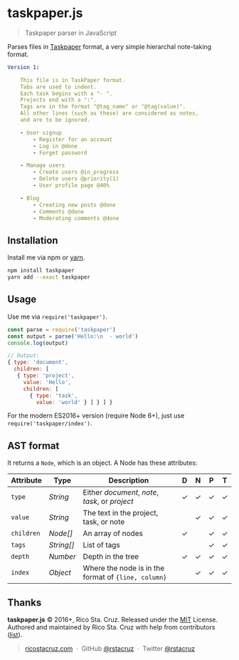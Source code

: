 # taskpaper.js

> Taskpaper parser in JavaScript

Parses files in [Taskpaper] format, a very simple hierarchal note-taking format.

[Taskpaper]: https://www.taskpaper.com/

```yaml
Version 1:

    This file is in TaskPaper format.
    Tabs are used to indent.
    Each task begins with a "- ".
    Projects end with a ":".
    Tags are in the format "@tag_name" or "@tag(value)".
    All other lines (such as these) are considered as notes,
    and are to be ignored.

    - User signup
        - Register for an account
        - Log in @done
        - Forget password

    - Manage users
        - Create users @in_progress
        - Delete users @priority(1)
        - User profile page @40%

    - Blog
        - Creating new posts @done
        - Comments @done
        - Moderating comments @done
```

## Installation

Install me via npm or [yarn](http://yarnpkg.com/).

```sh
npm install taskpaper
yarn add --exact taskpaper
```

## Usage

Use me via `require('taskpaper')`.

```js
const parse = require('taskpaper')
const output = parse('Hello:\n  - world')
console.log(output)
```

```js
// Output:
{ type: 'document',
  children: [
   { type: 'project',
     value: 'Hello',
     children: [
       { type: 'task',
         value: 'world' } ] } ] }
```

For the modern ES2016+ version (require Node 6+), just use `require('taskpaper/index')`.

## AST format

It returns a `Node`, which is an object. A Node has these attributes:

| Attribute  | Type       | Description                                         | D   | N   | P   | T   |
| ----       | ----       | ----                                                | --- | --- | --- | --- |
| `type`     | *String*   | Either *document*, *note*, *task*, or *project*     | ✓   | ✓   | ✓   | ✓   |
| `value`    | *String*   | The text in the project, task, or note              |     | ✓   | ✓   | ✓   |
| `children` | *Node[]*   | An array of nodes                                   | ✓   |     | ✓   | ✓   |
| `tags`     | *String[]* | List of tags                                        |     |     | ✓   | ✓   |
| `depth`    | *Number*   | Depth in the tree                                   | ✓   | ✓   | ✓   | ✓   |
| `index`    | *Object*   | Where the node is in the format of `{line, column}` |     | ✓   | ✓   | ✓   |

## Thanks

**taskpaper.js** © 2016+, Rico Sta. Cruz. Released under the [MIT] License.<br>
Authored and maintained by Rico Sta. Cruz with help from contributors ([list][contributors]).

> [ricostacruz.com](http://ricostacruz.com) &nbsp;&middot;&nbsp;
> GitHub [@rstacruz](https://github.com/rstacruz) &nbsp;&middot;&nbsp;
> Twitter [@rstacruz](https://twitter.com/rstacruz)

[MIT]: http://mit-license.org/
[contributors]: http://github.com/rstacruz/taskpaper.js/contributors
